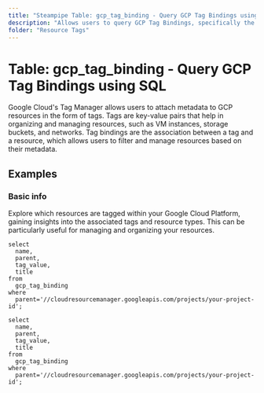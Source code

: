 ```yaml
---
title: "Steampipe Table: gcp_tag_binding - Query GCP Tag Bindings using SQL"
description: "Allows users to query GCP Tag Bindings, specifically the detailed information about each tag binding in the Google Cloud project."
folder: "Resource Tags"
---
```


# Table: gcp_tag_binding - Query GCP Tag Bindings using SQL

Google Cloud's Tag Manager allows users to attach metadata to GCP resources in the form of tags. Tags are key-value pairs that help in organizing and managing resources, such as VM instances, storage buckets, and networks. Tag bindings are the association between a tag and a resource, which allows users to filter and manage resources based on their metadata.

## Examples

### Basic info

Explore which resources are tagged within your Google Cloud Platform, gaining insights into the associated tags and resource types. This can be particularly useful for managing and organizing your resources.

```sql+postgres
select
  name,
  parent,
  tag_value,
  title
from
  gcp_tag_binding
where 
  parent='//cloudresourcemanager.googleapis.com/projects/your-project-id';
```

```sql+sqlite
select
  name,
  parent,
  tag_value,
  title
from
  gcp_tag_binding
where 
  parent='//cloudresourcemanager.googleapis.com/projects/your-project-id';
```
